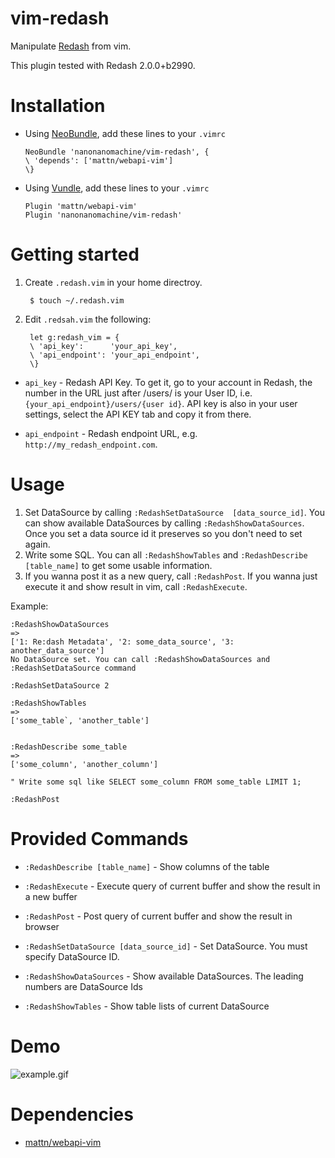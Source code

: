 # vim-redash

Manipulate [Redash](https://redash.io/) from vim.

This plugin tested with Redash 2.0.0+b2990.

# Installation

* Using [NeoBundle](https://github.com/Shougo/neobundle.vim), add these lines to your `.vimrc`

  ```
  NeoBundle 'nanonanomachine/vim-redash', {
  \ 'depends': ['mattn/webapi-vim']
  \}
  ```
 
* Using [Vundle](https://github.com/VundleVim/Vundle.vim), add these lines to your `.vimrc`

  ```
  Plugin 'mattn/webapi-vim'
  Plugin 'nanonanomachine/vim-redash'
  ```

# Getting started

1. Create `.redash.vim` in your home directroy.

        $ touch ~/.redash.vim

2. Edit `.redsah.vim` the following: 

        let g:redash_vim = {
        \ 'api_key':      'your_api_key',
        \ 'api_endpoint': 'your_api_endpoint',
        \}
  
  * `api_key` - Redash API Key. To get it, go to your account in Redash, the number in the URL just after /users/ is your User ID, i.e.  `{your_api_endpoint}/users/{user id}`. API key is also in your user settings, select the API KEY tab and copy it from there.
  
  * `api_endpoint` - Redash endpoint URL, e.g. `http://my_redash_endpoint.com`.

# Usage

1. Set DataSource by calling `:RedashSetDataSource  [data_source_id]`. You can show available DataSources by calling `:RedashShowDataSources`. Once you set a data source id it preserves so you don't need to set again.
2. Write some SQL. You can all `:RedashShowTables`  and `:RedashDescribe [table_name]` to get some usable information.
3. If you wanna post it as a new query, call `:RedashPost`. If you wanna just execute it and show result in vim, call `:RedashExecute`.

Example:

```vim
:RedashShowDataSources
=>
['1: Re:dash Metadata', '2: some_data_source', '3: another_data_source']
No DataSource set. You can call :RedashShowDataSources and :RedashSetDataSource command

:RedashSetDataSource 2

:RedashShowTables
=>
['some_table`, 'another_table']


:RedashDescribe some_table
=>
['some_column', 'another_column']

" Write some sql like SELECT some_column FROM some_table LIMIT 1;

:RedashPost
```

# Provided Commands

* `:RedashDescribe [table_name]` - Show columns of the table

* `:RedashExecute` - Execute query of current buffer and show the result in a new buffer

* `:RedashPost` - Post query of current buffer and show the result in browser

* `:RedashSetDataSource [data_source_id]` - Set DataSource. You must specify DataSource ID.

* `:RedashShowDataSources` - Show available DataSources. The leading numbers are DataSource Ids

* `:RedashShowTables` - Show table lists of current DataSource

# Demo

![example.gif](https://i.imgur.com/paNEufI.gif)

# Dependencies

* [mattn/webapi-vim](https://github.com/mattn/webapi-vim)
